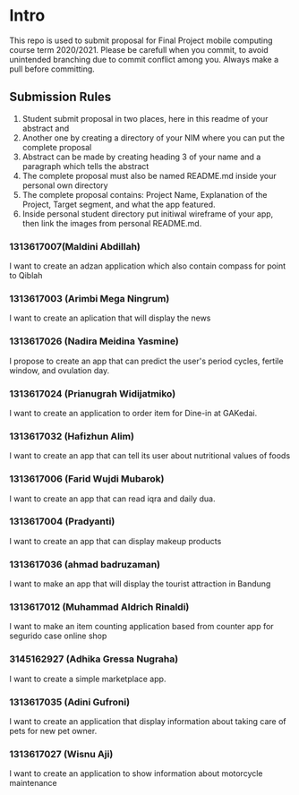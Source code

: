 # Intro
This repo is used to submit proposal for Final Project mobile computing course term 2020/2021. Please be carefull when you commit, to avoid unintended branching due to commit conflict among you. Always make a pull before committing. 

## Submission Rules
1. Student submit proposal in two places, here in this readme of your abstract and
2. Another one by creating a directory of your NIM where you can put the complete proposal
3. Abstract can be made by creating heading 3 of your name and a paragraph which tells the abstract
4. The complete proposal must also be named README.md inside your personal own directory
5. The complete proposal contains: Project Name, Explanation of the Project, Target segment, and what the app featured. 
6. Inside personal student directory put initiwal wireframe of your app, then link the images from personal README.md. 

### 1313617007(Maldini Abdillah)
I want to create an adzan application which also contain compass for point to Qiblah

### 1313617003 (Arimbi Mega Ningrum)
I want to create an aplication that will display the news

### 1313617026 (Nadira Meidina Yasmine)
I propose to create an app that can predict the user's period cycles, fertile window, and ovulation day.

### 1313617024 (Prianugrah Widijatmiko)
I want to create an application to order item for Dine-in at GAKedai.

### 1313617032 (Hafizhun Alim)
I want to create an app that can tell its user about nutritional values of foods

### 1313617006 (Farid Wujdi Mubarok)
I want to create an app that can read iqra and daily dua.

### 1313617004 (Pradyanti) 
I want to create an app that can display makeup products 

### 1313617036 (ahmad badruzaman)
I want to make an app that will display the tourist attraction in Bandung

### 1313617012 (Muhammad Aldrich Rinaldi)
I want to make an item counting application based from counter app for segurido case online shop

### 3145162927 (Adhika Gressa Nugraha)
I want to create a simple marketplace app.

### 1313617035 (Adini Gufroni)
I want to create an application that display information about taking care of pets for new pet owner.

### 1313617027 (Wisnu Aji)
I want to create an application to show information about motorcycle maintenance
